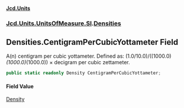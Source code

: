 #### [Jcd.Units](index.md 'index')
### [Jcd.Units.UnitsOfMeasure.SI](Jcd.Units.UnitsOfMeasure.SI.md 'Jcd.Units.UnitsOfMeasure.SI').[Densities](Densities.md 'Jcd.Units.UnitsOfMeasure.SI.Densities')

## Densities.CentigramPerCubicYottameter Field

A(n) centigram per cubic yottameter. Defined as: (1.0/10.0)/((1000.0)*(1000.0)*(1000.0)) × decigram per cubic zettameter.

```csharp
public static readonly Density CentigramPerCubicYottameter;
```

#### Field Value
[Density](Density.md 'Jcd.Units.UnitTypes.Density')